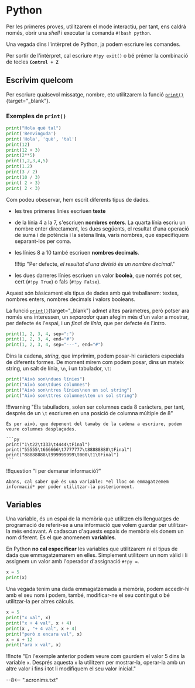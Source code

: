 # Python

Per les primeres proves, utilitzarem el mode interactiu, per tant, ens caldrà només, obrir una *shell* i executar la comanda `#!bash python`.

Una vegada dins l'intèrpret de Python, ja podem escriure les comandes.

Per sortir de l'intèrpret, cal escriure `#!py exit()` o bé prémer la combinació de tecles **`Control + Z`**

## Escrivim quelcom

Per escriure qualsevol missatge, nombre, etc utilitzarem la funció [`print()`][print()]{target="_blank"}.

### Exemples de `print()`

```py linenums="1"
print("Hola què tal")
print('Benvinguda')
print('Hola', 'què', 'tal')
print(12)
print(12 + 3)
print(2**5)
print(1,2,3,4,5)
print(1.2)
print(3 / 2)
print(10 / 3)
print( 2 > 3)
print( 2 < 3)
```
Com podeu obeservar, hem escrit diferents tipus de dades.

* les tres primeres línies escriuen **texte**

* de la línia 4 a la 7, s'escriuen **nombres enters**. La quarta línia escriu un nombre enter directament, les dues següents, el resultat d'una operació de suma i de potència i la setena línia, varis nombres, que especifiquem separant-los per coma.

* les línies 8 a 10 també escriuen **nombres decimals**.

    !!!tip "Per defecte, *el resultat d'una divisió és un nombre decimal*."

* les dues darreres línies escriuen un valor **booleà**, que només pot ser, cert (`#!py True`) o fals (`#!py False`).

Aquest són bàsicament els tipus de dades amb què treballarem: textes, nombres enters, nombres decimals i valors booleans.

La funció [`print()`][print()]{target="_blank"} admet altes paràmetres, però potser ara només ens interessen, un *separador* quan afegim més d'un valor a mostrar, per defecte és l'espai, i un *final de línia*, que per defecte és l'*intro*.

```py
print(1, 2, 3, 4, sep=":")
print(1, 2, 3, 4, end="#")
print(1, 2, 3, 4, sep="---", end="#")
```

Dins la cadena, *string*, que imprimim, podem posar-hi caràcters especials de diferents formes. De moment mirem com podem posar, dins un mateix string, un salt de línia, `\n`, i un tabulador, `\t`:

```py
print("Això son\ndues línies")
print("Això son\tdues columnes")
print("Això son\ntres línies\nen un sol string")
print("Això son\ttres columnes\ten un sol string")
```

!!!warning "Els tabuiladors, solen ser columnes cada 8 caràcters, per tant, després de un `\t` escriuren en una posició de columna múltiple de 8"

    És per això, que depenent del tamaby de la cadena a escriure, podem veure columnes desplaçades.

    ```py
    print("1\t22\t333\t4444\tFinal")
    print("55555\t666666\t7777777\t88888888\tFinal")
    print("88888888\t999999999\t000\t1\tFinal")
    ```


!!!question "I per demanar informació?"

    Abans, cal saber què és una variable: *el lloc on emmagatzemem informació* per poder utilitzar-la posteriorment.

## Variables

Una variable, és un espai de la memòria que utilitzen els llenguatges de programació de referir-se a una informació que volem guardar per utilitzar-la més endavant. A cadascun d'aquests espais de memòria els donem un nom diferent. És el que anomenem **variables**.

En Python **no cal especificar** les variables que utilitzarem ni el tipus de dada que emmagatzemarem en elles. Simplement utilitzem un nom vàlid i li assignem un valor amb l'operador d'assignació `#!py =`.

```py
x = 5
print(x)
```

Una vegada tenim una dada emmagatzemada a memòria, podem accedir-hi amb el seu nom i podem, també, modificar-ne el seu contingut o bé utilitzar-la per altres càlculs.

```py
x = 5
print("x val", x)
print("x + 4 val", x + 4)
print(x , "+ 4 val", x + 4)
print("però x encara val", x)
x = x + 12
print("ara x val", x)
```

!!!note "En l'exemple anterior podem veure com gaurdem el valor 5 dins la variable `x`. Després aquesta `x` la utilitzem per mostrar-la, operar-la amb un altre valor i fins i tot li modifiquem el seu valor inicial."

[pàgina de descàrregues de python]: https://www.python.org/downloads/   "Python Download"
[Visual Studio Code]:   https://code.visualstudio.com/  "VSCode"
[github]:               https://github.com/             "github.com"
[git]:                  https://git-scm.com/            "git"
[print()]:              https://docs.python.org/3/library/functions.html#print  "print()"
--8<-- ".acronims.txt"
